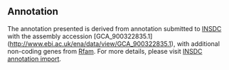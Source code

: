 
Annotation
----------

The annotation presented is derived from annotation submitted to
[INSDC](http://www.insdc.org) with the assembly accession [GCA\_900322835.1]
(http://www.ebi.ac.uk/ena/data/view/GCA_900322835.1),
with additional non-coding genes from
[Rfam](http://rfam.xfam.org/). For more details, please visit [INSDC
annotation import](http://ensemblgenomes.org/info/data/insdc_annotation).
